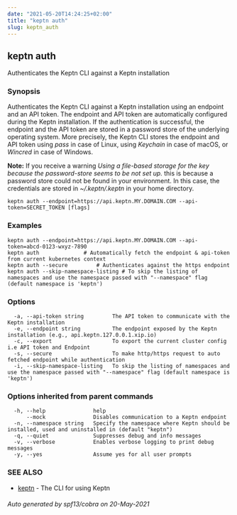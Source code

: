 ```yaml
---
date: "2021-05-20T14:24:25+02:00"
title: "keptn auth"
slug: keptn_auth
---
```

## keptn auth

Authenticates the Keptn CLI against a Keptn installation

### Synopsis

Authenticates the Keptn CLI against a Keptn installation using an endpoint and an API token. 
The endpoint and API token are automatically configured during the Keptn installation.
If the authentication is successful, the endpoint and the API token are stored in a password store of the underlying operating system.
More precisely, the Keptn CLI stores the endpoint and API token using *pass* in case of Linux, using *Keychain* in case of macOS, or *Wincred* in case of Windows.

**Note:** If you receive a warning *Using a file-based storage for the key because the password-store seems to be not set up.* this is because a password store could not be found in your environment. In this case, the credentials are stored in *~/.keptn/.keptn* in your home directory.
	

```
keptn auth --endpoint=https://api.keptn.MY.DOMAIN.COM --api-token=SECRET_TOKEN [flags]
```

### Examples

```
keptn auth --endpoint=https://api.keptn.MY.DOMAIN.COM --api-token=abcd-0123-wxyz-7890
keptn auth				# Automatically fetch the endpoint & api-token from current kubernetes context
keptn auth --secure			# Authenticates against the https endpoint
keptn auth --skip-namespace-listing # To skip the listing of namespaces and use the namespace passed with "--namespace" flag (default namespace is 'keptn')

```

### Options

```
  -a, --api-token string         The API token to communicate with the Keptn installation
  -e, --endpoint string          The endpoint exposed by the Keptn installation (e.g., api.keptn.127.0.0.1.xip.io)
  -c, --export                   To export the current cluster config i.e API token and Endpoint
  -s, --secure                   To make http/https request to auto fetched endpoint while authentication
  -i, --skip-namespace-listing   To skip the listing of namespaces and use the namespace passed with "--namespace" flag (default namespace is 'keptn')
```

### Options inherited from parent commands

```
  -h, --help               help
      --mock               Disables communication to a Keptn endpoint
  -n, --namespace string   Specify the namespace where Keptn should be installed, used and uninstalled in (default "keptn")
  -q, --quiet              Suppresses debug and info messages
  -v, --verbose            Enables verbose logging to print debug messages
  -y, --yes                Assume yes for all user prompts
```

### SEE ALSO

* [keptn](../keptn/)	 - The CLI for using Keptn

###### Auto generated by spf13/cobra on 20-May-2021
